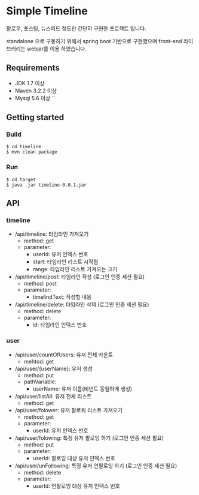 # Simple Timeline

팔로우, 포스팅, 뉴스피드 정도만 간단히 구현한 프로젝트 입니다.

standalone 으로 구동하기 위해서 spring boot 기반으로 구현했으며 front-end 라이브러리는 webjar를 이용 하였습니다.



## Requirements

- JDK 1.7 이상
- Maven 3.2.2 이상
- Mysql 5.6 이상
``

## Getting started

### Build

```
$ cd timeline
$ mvn clean package
```

### Run

```
$ cd target
$ java -jar timeline-0.0.1.jar
```

## API

### timeline

- /api/timeline: 타임라인 가져오기
    - method: get
    - parameter:
        - userId: 유저 인덱스 번호
        - start: 타임라인 리스트 시작점
        - range: 타임라인 리스트 가져오는 크기
- /api/timeline/post: 타임라인 작성 (로그인 인증 세션 필요)
    - method: post
    - parameter:
        - timelindText: 작성할 내용
- /api/timeline/delete: 타임라인 삭제 (로그인 인증 세션 필요)
    - method: delete
    - parameter:
        - id: 타임라인 인덱스 번호

### user

- /api/user/countOfUsers: 유저 전체 카운트
    - mehtod: get
- /api/user/{userName}: 유저 생성
    - method: put
    - pathVariable:
        - userName: 유저 이름(비번도 동일하게 생성)
- /api/user/listAll: 유저 전체 리스트
    - method: get
- /api/user/folower: 유저 팔로워 리스트 가져오기
    - method: get
    - parameter:
        - userId: 유저 인덱스 번호
- /api/user/folowing: 특정 유저 팔로잉 하기 (로그인 인증 세션 필요)
    - method: put
    - parameter:
        - userId: 팔로잉 대상 유저 인덱스 번호
- /api/user/unFollowing: 특정 유저 언팔로잉 하기 (로그인 인증 세션 필요)
    - method: delete
    - parameter:
        - userId: 언팔로잉 대상 유저 인덱스 번호
